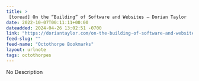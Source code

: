 ```yaml
---
title: > 
 [toread] On the “Building” of Software and Websites — Dorian Taylor
date: 2022-10-07T00:11:11+00:00
dateadded: 2024-04-26 13:02:51 -0700
link: "https://doriantaylor.com/on-the-building-of-software-and-websites"
feed-slug: ""
feed-name: "Octothorpe Bookmarks"
layout: urlnote
tags: octothorpes
--- 
```

No Description
 <!-- end excerpt --> 
